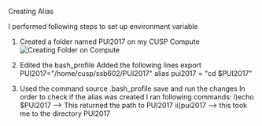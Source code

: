 Creating Alias

I performed following steps to set up environment variable

1. Created a folder named PUI2017 on my CUSP Compute
![Creating Folder on Compute](https://github.com/ssb10/PUI2017_ssb602/blob/master/HW2_ssb602/Creating_folder.png)

2. Edited the bash_profile
  Added the following lines
  export PUI2017="/home/cusp/ssb602/PUI2017"
  alias pui2017 = "cd $PUI2017"

3. Used the command source .bash_profile save and run the changes
In order to check if the alias was created I ran following commands:
i)echo $PUI2017 --> This returned the path to PUI2017
ii)pui2017 --> this took me to the directory PUI2017
